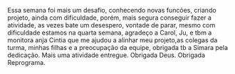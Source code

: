 Essa semana foi mais um  desafio, conhecendo novas funcões, criando projeto, ainda com dificuldade, porém, mais segura conseguir fazer a atividade, as vezes bate um desespero, vontade de parar, mesmo com dificuldade estamos na quarta semana, agradeço a Carol, Ju, e tbm a  monitora anja Cintia que me ajudou a alinhar meu projeto,as colegas da turma, minhas filhas e a preocupação da equipe, obrigada tb a Simara pela dedicação. Mais uma atividade entregue. Obrigada Deus. Obrigada Reprograma.